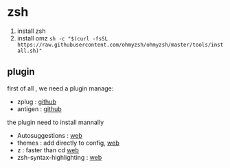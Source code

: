 # zsh

1. install zsh
2. install omz `sh -c "$(curl -fsSL https://raw.githubusercontent.com/ohmyzsh/ohmyzsh/master/tools/install.sh)"`

## plugin

first of all , we need a plugin manage:

- zplug : [github](https://github.com/zplug/zplug)
- antigen : [github](https://github.com/zsh-users/antigen)

the plugin need to install mannally

- Autosuggestions : [web](https://github.com/zsh-users/zsh-autosuggestions)
- themes : add directly to config, [web](https://github.com/ohmyzsh/ohmyzsh/tree/master/plugins/themes)
- z : faster than cd [web](https://github.com/agkozak/zsh-z)
- zsh-syntax-highlighting : [web](https://github.com/zsh-users/zsh-syntax-highlighting/blob/master/INSTALL.md)
